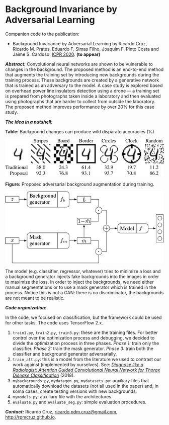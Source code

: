 # Background Invariance by Adversarial Learning

Companion code to the publication:

* Background Invariance by Adversarial Learning by Ricardo Cruz, Ricardo M. Prates, Eduardo F. Simas Filho, Joaquim F. Pinto Costa and Jaime S. Cardoso. [ICPR 2020](https://www.micc.unifi.it/icpr2020/). **(to appear)**

***Abstract:*** Convolutional neural networks are shown to be vulnerable to changes in the background. The proposed method is an end-to-end method that augments the training set by introducing new backgrounds during the training process. These backgrounds are created by a generative network that is trained as an adversary to the model. A case study is explored based on overhead power line insulators detection using a drone -- a training set is prepared from photographs taken inside a laboratory and then evaluated using photographs that are harder to collect from outside the laboratory. The proposed method improves performance by over 20% for this case study.

***The idea in a nutshell:***

**Table:** Background changes can produce wild disparate accuracies (%)

![Results overview](results.png)

**Figure:** Proposed adversarial background augmentation during training.

![Adversarial framework](model.png)

The model (e.g. classifier, regressor, whatever) tries to minimize a loss and a background generator injects fake backgrounds into the images in order to maximize the loss. In order to inject the backgrounds, we need either manual segmentations or to use a mask generator which is trained in the process. Notice this is not a GAN: there is no discriminator, the backgrounds are not meant to be realistic.

***Code organization:***

In the code, we focused on classification, but the framework could be used for other tasks. The code uses TensorFlow 2.x.

1. `train1.py`, `train2.py`, `train3.py`: these are the training files. For better control over the optimization process and debugging, we decided to divide the optimization process in three phases. *Phase 1:* train only the classifier. *Phase 2:* train the mask generator. *Phase 3:* train both the classifier and background generator adversarially.
2. `train_att.py`: this is a model from the literature we used to contrast our work against (implemented by ourselves). See: [*Diagnose like a Radiologist: Attention Guided Convolutional Neural Network for Thorax Disease Classification*](https://arxiv.org/abs/1801.09927) (2018).
3. `mybackgrounds.py`, `mydatagen.py`, `mydatasets.py`: auxiliary files that automatically download the datasets (not all used in the paper) and, in soma cases, create testing versions with new backgrounds.
4. `mymodels.py`: auxiliary file with the architectures.
5. `evaluate.py` and `evaluate_seg.py`: simple evaluation procedures.

***Contact:*** Ricardo Cruz, ricardo.pdm.cruz@gmail.com, http://rpmcruz.github.io.
